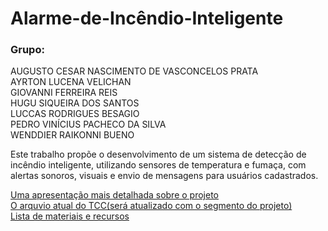 # Alarme-de-Incêndio-Inteligente

### **Grupo:**  
AUGUSTO CESAR NASCIMENTO DE VASCONCELOS PRATA  
AYRTON LUCENA VELICHAN  
GIOVANNI FERREIRA REIS  
HUGU SIQUEIRA DOS SANTOS  
LUCCAS RODRIGUES BESAGIO  
PEDRO VINÍCIUS PACHECO DA SILVA  
WENDDIER RAIKONNI BUENO

Este trabalho propõe o desenvolvimento de um sistema de detecção de incêndio inteligente, utilizando sensores de temperatura e fumaça, com alertas sonoros, visuais e envio de mensagens para usuários cadastrados.

[Uma apresentação mais detalhada sobre o projeto](APRESENTAÇÃO%20TCC.pdf)  
[O arquvio atual do TCC(será atualizado com o segmento do projeto)](TCC.pdf)  
[Lista de materiais e recursos](Lista%20de%20materiais%20e%20recursos.pdf)  
